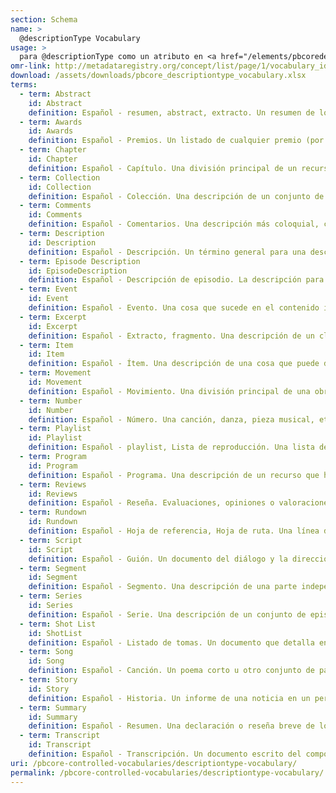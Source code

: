 ```yaml
---
section: Schema
name: >
  @descriptionType Vocabulary
usage: >
  para @descriptionType como un atributo en <a href="/elements/pbcoredescription">pbcoreDescription</a>
omr-link: http://metadataregistry.org/concept/list/page/1/vocabulary_id/456.html
download: /assets/downloads/pbcore_descriptiontype_vocabulary.xlsx
terms:
  - term: Abstract
    id: Abstract
    definition: Español - resumen, abstract, extracto. Un resumen de los contenidos de un recurso.
  - term: Awards
    id: Awards
    definition: Español - Premios. Un listado de cualquier premio (por ejemplo, Emmy, Golden Globe, Peabody) que fueron recibidos por una producción o recurso.
  - term: Chapter
    id: Chapter
    definition: Español - Capítulo. Una división principal de un recurso, normalmente con un número o título.
  - term: Collection
    id: Collection
    definition: Español - Colección. Una descripción de un conjunto de materiales que poseen algunas características unificadoras, tal como materiales de una variedad de fuentes que fueron reunidos por una persona, organización, o repositorio.
  - term: Comments
    id: Comments
    definition: Español - Comentarios. Una descripción más coloquial, comentarios anecdóticos, o reflexiones destinadas solo al equipo interno de los archivos. Puede incluir comentarios sobre el proceso de preservación (fue difícil digitalizar este recurso, las dos cintas instanciaciones están dañadas) o incluir comentarios informales sobre el contenido (alguien maldice en el minuto 20, el contenido puede incomodar a ciertas personas, a John Smith realmente le gusta esto, etc.)
  - term: Description
    id: Description
    definition: Español - Descripción. Un término general para una descripción de un recurso.
  - term: Episode Description
    id: EpisodeDescription
    definition: Español - Descripción de episodio. La descripción para una entrega individual de una serie televisiva o radial.
  - term: Event
    id: Event
    definition: Español - Evento. Una cosa que sucede en el contenido intelectual del recurso, especialmente algo importante.
  - term: Excerpt
    id: Excerpt
    definition: Español - Extracto, fragmento. Una descripción de un clip corto que forma parte de un recurso de audio o de imágenes en movimiento. No todos los fragmentos transmiten un concepto intelectual completo.
  - term: Item
    id: Item
    definition: Español - Ítem. Una descripción de una cosa que puede distinguirse de un grupo y que es completa en sí misma. Un ítem puede componerse de muchas partes, pero se trata como un todo.
  - term: Movement
    id: Movement
    definition: Español - Movimiento. Una división principal de una obra musical más larga, autosuficiente en términos de tono, tempo y estructura.
  - term: Number
    id: Number
    definition: Español - Número. Una canción, danza, pieza musical, etc., especialmente cuando es una de varias en una presentación o actuación.
  - term: Playlist
    id: Playlist
    definition: Español - playlist, Lista de reproducción. Una lista de las grabaciones que se reproducirán en la radio durante un programa o período de tiempo en particular, que a menudo incluye su secuencia, duración, etc.
  - term: Program
    id: Program
    definition: Español - Programa. Una descripción de un recurso que ha sido preparado para su transmisión/publicación y se presenta como una obra individual.
  - term: Reviews
    id: Reviews
    definition: Español - Reseña. Evaluaciones, opiniones o valoraciones críticas de un programa o recurso.
  - term: Rundown
    id: Rundown
    definition: Español - Hoja de referencia, Hoja de ruta. Una línea de tiempo u hoja de referencia de producción para un programa de radio o televisión.
  - term: Script
    id: Script
    definition: Español - Guión. Un documento del diálogo y la dirección utilizados en la producción de un programa o recurso.
  - term: Segment
    id: Segment
    definition: Español - Segmento. Una descripción de una parte independiente de un programa/episodio, que cumple su propia función, pero opera dentro de un programa/episodio mayor.
  - term: Series
    id: Series
    definition: Español - Serie. Una descripción de un conjunto de episodios transmitidos en secuencia, generalmente concebidos sin un final definido y emitidos en un horario regular. Por lo general, todos los episodios dentro de una sola serie siguen un tema específico o una historia argumental continua, o todos se transmiten bajo el mismo título y marca de la serie.
  - term: Shot List
    id: ShotList
    definition: Español - Listado de tomas. Un documento que detalla en orden cronológico, las secuencias de metraje utilizado en la producción de un programa o recurso.
  - term: Song
    id: Song
    definition: Español - Canción. Un poema corto u otro conjunto de palabras con música o destinado a ser cantado.
  - term: Story
    id: Story
    definition: Español - Historia. Un informe de una noticia en un periódico, revista o programa de noticias. También puede usarse para referirse a una trama o argumento.
  - term: Summary
    id: Summary
    definition: Español - Resumen. Una declaración o reseña breve de los puntos principales de algo.
  - term: Transcript
    id: Transcript
    definition: Español - Transcripción. Un documento escrito del componente de audio de un recurso de audio o audiovisual.
uri: /pbcore-controlled-vocabularies/descriptiontype-vocabulary/
permalink: /pbcore-controlled-vocabularies/descriptiontype-vocabulary/
---
```

